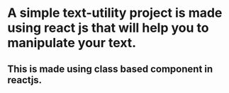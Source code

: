# A simple text-utility project is made using react js that will help you to manipulate your text.

## This is made using class based component in reactjs.

